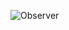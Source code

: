 
![Observer](https://user-images.githubusercontent.com/82445439/204156216-26d2f2c0-79af-4383-a1df-2ce27201ed34.jpg)
